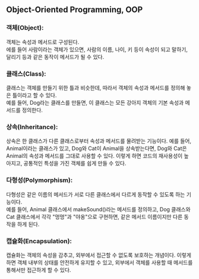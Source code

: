## Object-Oriented Programming, OOP


### 객체(Object):
객체는 속성과 메서드로 구성된다.  
에를 들어 사람이라는 객체가 있으면, 사람의 이름, 나이, 키 등이 속성이 되고 말하기, 달리기 등과 같은 동작이 메서드가 될 수 있다.



### 클래스(Class):
클래스는 객체를 만들기 위한 틀과 비슷한데, 따라서 객체의 속성과 메서드를 정의해 놓은 틀이라고 할 수 있다.   
예를 들어, Dog라는 클래스를 만들면, 이 클래스는 모든 강아지 객체의 기본 속성과 메서드를 정의한다.  



### 상속(Inheritance):
상속은 한 클래스가 다른 클래스로부터 속성과 메서드를 물려받는 기능이다.
예를 들어, Animal이라는 클래스가 있고, Dog와 Cat이 Animal을 상속받는다면, Dog와 Cat은 Animal의 속성과 메서드를 그대로 사용할 수 있다. 
이렇게 하면 코드의 재사용성이 높아지고, 공통적인 특성을 가진 객체를 쉽게 만들 수 있다. 



### 다형성(Polymorphism):
다형성은 같은 이름의 메서드가 서로 다른 클래스에서 다르게 동작할 수 있도록 하는 기능이다.  
예를 들어, Animal 클래스에서 makeSound()라는 메서드를 정의하고, Dog 클래스와 Cat 클래스에서 각각 "멍멍"과 "야옹"으로 구현하면, 같은 메서드 이름이지만 다른 동작을 하게 된다.  



### 캡슐화(Encapsulation):
캡슐화는 객체의 속성을 감추고, 외부에서 접근할 수 없도록 보호하는 개념이다. 
이렇게 하면 객체 내부의 상태를 안전하게 유지할 수 있고, 외부에서 객체를 사용할 때 메서드를 통해서만 접근하게 할 수 있다.
